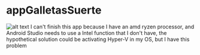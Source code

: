 # appGalletasSuerte

![alt text](https://prnt.sc/p901sp)
I can't finish this app because I have an amd ryzen processor, and Android Studio needs to use a Intel function that I don't have, the hypothetical solution could be activating Hyper-V in my OS, but I have this problem 
